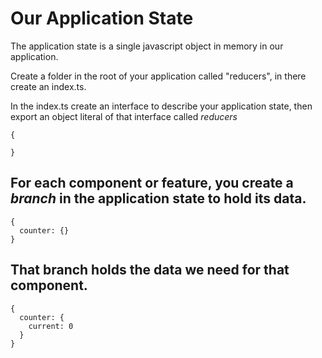 # Our Application State

The application state is a single javascript object in memory in our application.

Create a folder in the root of your application called "reducers", in there create an index.ts.

In the index.ts create an interface to describe your application state, then export an object literal of that interface called *reducers*
```
{

}
```

## For each component or feature, you create a *branch* in the application state to hold its data.

```
{
  counter: {}
}

```
## That branch holds the data we need for that component.

```
{
  counter: {
    current: 0
  }
}
```
